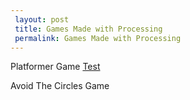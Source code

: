 ```yaml
---
 layout: post
 title: Games Made with Processing
 permalink: Games Made with Processing
---
```



Platformer Game <a href="/assets/files/test.txt">Test</a>
<canvas data-processing-sources="/assets/files/Platformer.pde"></canvas>

Avoid The Circles Game
<canvas data-processing-sources="/assets/files/AvoidCirclesGame.pde"></canvas>
